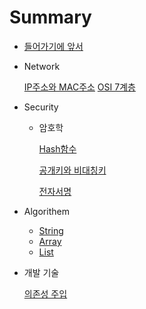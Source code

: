 # Summary

* [들어가기에 앞서](./)
* Network

  [IP주소와 MAC주소](https://github.com/sunrabbit123/TIL/tree/f35c1dcd3c295d492c3895fd89eff46c83899885/docs/Network/IP&MAC.md) [OSI 7계층](https://github.com/sunrabbit123/TIL/tree/f35c1dcd3c295d492c3895fd89eff46c83899885/docs/Network/OSI7계층.md)

* Security
  * 암호학

      [Hash함수](https://github.com/sunrabbit123/TIL/tree/f35c1dcd3c295d492c3895fd89eff46c83899885/docs/Security/Hash.md)

      [공개키와 비대칭키](https://github.com/sunrabbit123/TIL/tree/f35c1dcd3c295d492c3895fd89eff46c83899885/docs/Security/publicKey_privateKey.md)

      [전자서명](https://github.com/sunrabbit123/TIL/tree/f35c1dcd3c295d492c3895fd89eff46c83899885/docs/Security/eledronic_signature.md)
* Algorithem
  * [String](https://github.com/sunrabbit123/TIL/tree/f35c1dcd3c295d492c3895fd89eff46c83899885/docs/Language/Python/Algorithem/String/README.md)
  * [Array](https://github.com/sunrabbit123/TIL/tree/f35c1dcd3c295d492c3895fd89eff46c83899885/docs/Language/Python/Algorithem/Array/README.md)
  * [List](https://github.com/sunrabbit123/TIL/tree/f35c1dcd3c295d492c3895fd89eff46c83899885/docs/Language/Python/ALgorithem/List/README.md)
* 개발 기술

  [의존성 주입](https://github.com/sunrabbit123/TIL/tree/f35c1dcd3c295d492c3895fd89eff46c83899885/docs/Dev_Tech/DI.md)

